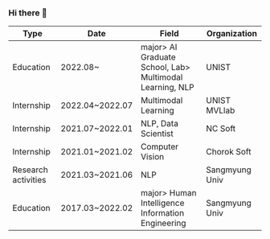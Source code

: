 ### Hi there 👋  



| Type | Date | Field | Organization |
| -------- | -------- | -------- | -------- |
| Education | 2022.08~ | major> AI Graduate School, Lab> Multimodal Learning, NLP| UNIST |
| Internship | 2022.04~2022.07 | Multimodal Learning | UNIST MVLlab |
| Internship | 2021.07~2022.01 | NLP, Data Scientist | NC Soft |
| Internship | 2021.01~2021.02 | Computer Vision | Chorok Soft |
| Research activities | 2021.03~2021.06 | NLP | Sangmyung Univ |
| Education | 2017.03~2022.02 |  major> Human Intelligence Information Engineering | Sangmyung Univ |
